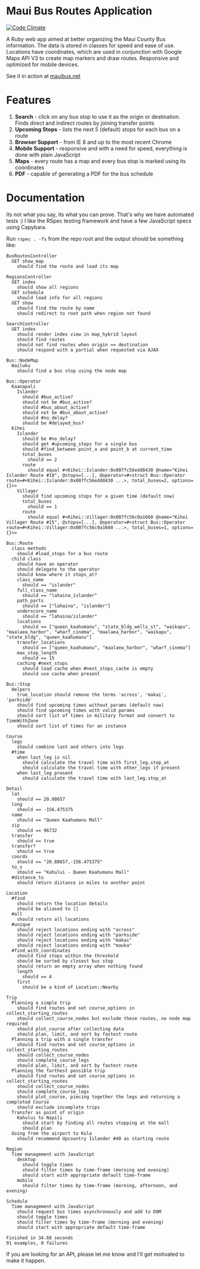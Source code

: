 Maui Bus Routes Application
========

[![Code Climate](https://codeclimate.com/github/ridiculous/maui-bus.png)](https://codeclimate.com/github/ridiculous/maui-bus)

A Ruby web app aimed at better organizing the Maui County Bus information. The data is stored in classes for speed and ease of use. Locations have coordinates, which are used in conjunction with Google Maps API V3 to create map markers and draw routes. Responsive and optimized for mobile devices.

See it in action at [mauibus.net](http://mauibus.net)

Features
========

  1. __Search__          - click on any bus stop to use it as the origin or destination. Finds direct and indirect routes by joining transfer points
  2. __Upcoming Stops__  - lists the next 5 (default) stops for each bus on a route
  3. __Browser Support__ - from IE 8 and up to the most recent Chrome
  4. __Mobile Support__  - responsive and with a need for speed, everything is done with plain JavaScript
  5. __Maps__            - every route has a map and every bus stop is marked using its coordinates
  6. __PDF__             - capable of generating a PDF for the bus schedule

Documentation
=========

Its not what you say, its what you can prove. That's why we have automated tests :) I like the RSpec testing framework and have a few JavaScript specs using Capybara.

Run `rspec . -fs` from the repo root and the output should be something like:

    
    BusRoutesController
      GET show_map
        should find the route and load its map

    RegionsController
      GET index
        should show all regions
      GET schedule
        should load info for all regions
      GET show
        should find the route by name
        should redirect to root path when region not found

    SearchController
      GET index
        should render index view in map_hybrid layout
        should find routes
        should not find routes when origin == destination
        should respond with a partial when requested via AJAX

    Bus::NodeMap
      Wailuku
        should find a bus stop using the node map

    Bus::Operator
      Kaanapali
        Islander
          should #bus_active?
          should not be #bus_active?
          should #bus_about_active?
          should not be #bus_about_active?
          should #no_delay?
          should be #delayed_bus?
      Kihei
        Islander
          should be #no_delay?
          should get #upcoming_stops for a single bus
          should #find_between point_a and point_b at current_time
          total_buses
            should == 2
          route
            should equal #<Kihei::Islander:0x007fc56edd8430 @name="Kihei Islander Route #10", @stops=[...], @operator=#<struct Bus::Operator route=#<Kihei::Islander:0x007fc56edd8430 ...>, total_buses=2, options={}>>
        Villager
          should find upcoming stops for a given time (default now)
          total_buses
            should == 1
          route
            should equal #<Kihei::Villager:0x007fc56c0a1660 @name="Kihei Villager Route #15", @stops=[...], @operator=#<struct Bus::Operator route=#<Kihei::Villager:0x007fc56c0a1660 ...>, total_buses=1, options={}>>

    Bus::Route
      class methods
        should #load_stops for a bus route
      child class
        should have an operator
        should delegate to the operator
        should know where it stops_at?
        class_name
          should == "islander"
        full_class_name
          should == "lahaina_islander"
        path_parts
          should == ["lahaina", "islander"]
        underscore_name
          should == "lahaina/islander"
        locations
          should == ["queen_kaahumanu", "state_bldg_wells_st", "waikapu", "maalaea_harbor", "wharf_cinema", "maalaea_harbor", "waikapu", "state_bldg", "queen_kaahumanu"]
        transfer_locations
          should == ["queen_kaahumanu", "maalaea_harbor", "wharf_cinema"]
        max_stop_length
          should == 15
        caching #next_stops
          should load cache when #next_stops_cache is empty
          should use cache when present

    Bus::Stop
      Helpers
        true_location should remove the terms 'across', 'makai', 'parkside'
        should find upcoming times without params (default now)
        should find upcoming times with valid params
        should sort list of times in military format and convert to TimeWithZone
        should sort list of times for an instance

    Course
      legs
        should combine last and others into legs
      #time
        when last_leg is nil
          should calculate the travel time with first_leg.stop_at
          should calculate the travel time with other_legs if present
        when last_leg present
          should calculate the travel time with last_leg.stop_at

    Detail
      lat
        should == 20.88657
      long
        should == -156.475375
      name
        should == "Queen Kaahumanu Mall"
      zip
        should == 96732
      transfer
        should == true
      transfer?
        should == true
      coords
        should == "20.88657,-156.475375"
      to_s
        should == "Kahului - Queen Kaahumanu Mall"
      #distance_to
        should return distance in miles to another point

    Location
      #find
        should return the location details
        should be aliased to []
      #all
        should return all locations
      #unique
        should reject locations ending with "across"
        should reject locations ending with "parkside"
        should reject locations ending with "makai"
        should reject locations ending with "mauka"
      #find_with_coordinates
        should find stops within the threshold
        should be sorted by closest bus stop
        should return an empty array when nothing found
        length
          should == 4
        first
          should be a kind of Location::Nearby

    Trip
      Planning a simple trip
        should find routes and set course_options in collect_starting_routes
        should collect_course_nodes but exclude these routes, no node map required
        should plot_course after collecting data
        should plan, limit, and sort by fastest route
      Planning a trip with a single transfer
        should find routes and set course_options in collect_starting_routes
        should collect_course_nodes
        should complete_course_legs
        should plan, limit, and sort by fastest route
      Planning the farthest possible trip
        should find routes and set course_options in collect_starting_routes
        should collect_course_nodes
        should complete_course_legs
        should plot_course, piecing together the legs and returning a completed Course
        should exclude incomplete trips
      Transfer as point of origin
        Kahului to Napili
          should start by finding all routes stopping at the mall
          should plan
      Going from the airport to Kula
        should recommend Upcountry Islander #40 as starting route

    Region
      Time management with JavaScript
        desktop
          should toggle times
          should filter times by time-frame (morning and evening)
          should start with appropriate default time-frame
        mobile
          should filter times by time-frame (morning, afternoon, and evening)

    Schedule
      Time management with JavaScript
        should request bus times asynchronously and add to DOM
        should toggle times
        should filter times by time-frame (morning and evening)
        should start with appropriate default time-frame

    Finished in 34.68 seconds
    91 examples, 0 failures
      
If you are looking for an API, please let me know and I'll get motivated to make it happen.
